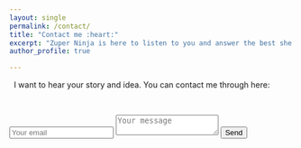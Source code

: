 ```yaml
---
layout: single
permalink: /contact/
title: "Contact me :heart:"
excerpt: "Zuper Ninja is here to listen to you and answer the best she can."
author_profile: true

---
```




&nbsp;
I want to hear your story and idea. You can contact me through here:

&nbsp;


<form method="POST" action="https://formspree.io/annecamille.gilbert@gmail.com">
  <input name="email" placeholder="Your email" type="email">
  <input type="hidden" name="_subject" value="Formulaire de contact ZuperNinja" />
  <textarea name="message" placeholder="Your message"></textarea>
  <button type="submit">Send</button>
</form>
